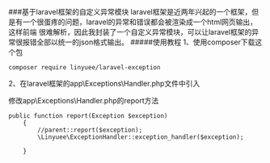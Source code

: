 ###基于laravel框架的自定义异常模块
laravel框架是近两年兴起的一个框架，但是有一个很蛋疼的问题，laravel的异常和错误都会被渲染成一个html网页输出，这样前端
很难解析，因此我封装了一个自定义异常模块，可以让laravel框架的异常很报错全部以统一的json格式输出。
#####使用教程
1、使用composer下载这个包
```angular2html
composer require linyuee/laravel-exception
```
2、在laravel框架的app\Exceptions\Handler.php文件中引入

修改app\Exceptions\Handler.php的report方法
```angular2html
public function report(Exception $exception)
    {
        //parent::report($exception);
        \Linyuee\ExceptionHandler::exception_handler($exception);

    }
```